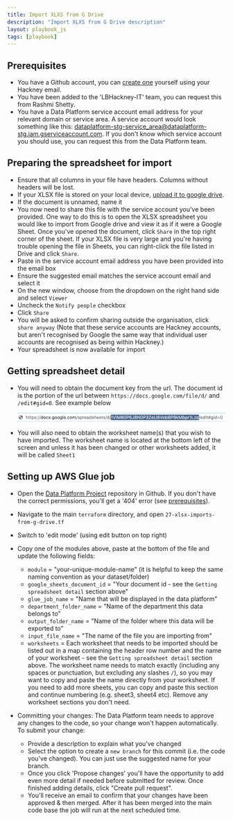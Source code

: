 ```yaml
---
title: Import XLXS from G Drive
description: "Import XLXS from G Drive description"
layout: playbook_js
tags: [playbook]
---
```


## Prerequisites
- You have a Github account, you can [create one][github_signup] yourself using your Hackney email.
- You have been added to the 'LBHackney-IT' team, you can request this from Rashmi Shetty.
- You have a Data Platform service account email address for your relevant domain or service area. A service account would look something like this: dataplatform-stg-service_area@dataplatform-stg.iam.gserviceaccount.com. If you don't know which service account you should use, you can request this from the Data Platform team.

## Preparing the spreadsheet for import

- Ensure that all columns in your file have headers. Columns without headers will be lost.
- If your XLSX file is stored on your local device, [upload it to google drive](https://www.howtogeek.com/398570/how-to-import-an-excel-document-into-google-sheets/).
- If the document is unnamed, name it
- You now need to share this file with the service account you've been provided. One way to do this is to open the XLSX spreadsheet you would like to import from Google drive and view it as if it were a Google Sheet. Once you've opened the document, click `Share` in the top right corner of the sheet. If your XLSX file is very large and you're having trouble opening the file in Sheets, you can right-click the file listed in Drive and click `Share`.
- Paste in the service account email address you have been provided into the email box
- Ensure the suggested email matches the service account email and select it
- On the new window, choose from the dropdown on the right hand side and select `Viewer`
- Uncheck the `Notify people` checkbox
- Click `Share`
- You will be asked to confirm sharing outside the organisation, click `share anyway` (Note that these service accounts are Hackney accounts, but aren't recognised by Google the same way that individual user accounts are recognised as being within Hackney.)
- Your spreadsheet is now available for import

## Getting spreadsheet detail

- You will need to obtain the document key from the url. The document id is the portion of the url between ``https://docs.google.com/file/d/`` and ``/edit#gid=0``. See example below

  ![spreadsheet id](./images/google_spreadsheet_id_example.png)

- You will also need to obtain the worksheet name(s) that you wish to have imported. The worksheet name is located at the bottom left of the screen and unless it has been changed or other worksheets added, it will be called `Sheet1`

## Setting up AWS Glue job
- Open the [Data Platform Project](https://github.com/LBHackney-IT/data-platform) repository in Github. If you don't have the correct permissions, you'll get a '404' error (see [prerequisites](#prerequisites)).
- Navigate to the main `terraform` directory, and open `27-xlsx-imports-from-g-drive.tf`
- Switch to 'edit mode' (using edit button on top right)
- Copy one of the modules above, paste at the bottom of the file and update the following fields:
  - `module` = "your-unique-module-name" (it is helpful to keep the same naming convention as your dataset/folder)
  - `google_sheets_document_id` = "Your document id - see the `Getting spreadsheet detail` section above"
  - `glue_job_name` = "Name that will be displayed in the data platform"
  - `department_folder_name` = "Name of the department this data belongs to"
  - `output_folder_name` = "Name of the folder where this data will be exported to"
  - `input_file_name` = "The name of the file you are importing from"
  - `worksheets` = Each worksheet that needs to be imported should be listed out in a map containing the header row number and the name of your worksheet - see the `Getting spreadsheet detail` section above. The worksheet name needs to match exactly (including any spaces or punctuation, but excluding any slashes `/`), so you may want to copy and paste the name directly from your worksheet. If you need to add more sheets, you can copy and paste this section and continue numbering (e.g. sheet3, sheet4 etc). Remove any worksheet sections you don't need.

- Committing your changes: The Data Platform team needs to approve any changes to the code, so your change won't happen automatically. To submit your change:
  - Provide a description to explain what you've changed
  - Select the option to create a `new branch` for this commit (i.e. the code you've changed). You can just use the suggested name for your branch.
  - Once you click 'Propose changes' you'll have the opportunity to add even more detail if needed before submitted for review. Once finished adding details, click "Create pull request".
  - You'll receive an email to confirm that your changes have been approved & then merged. After it has been merged into the main code base the job will run at the next scheduled time.

[aws_cron_expressions]: https://docs.aws.amazon.com/AmazonCloudWatch/latest/events/ScheduledEvents.html#CronExpressions
[github_signup]: https://github.com/signup

